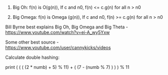 1. Big Oh:
    f(n) is O(g(n)), If c and n0, f(n) <= c.g(n) for all n > n0

2. Big Omega:
    f(n) is Omega (g(n)), If c and n0, f(n) >= c.g(n) for all n > n0

Bill Byrne best explains Big Oh, Big Omega and Big Theta - https://www.youtube.com/watch?v=ei-A_wy5Yxw

Some other best source - https://www.youtube.com/user/cannykicks/videos


Calculate double hashing:

print ( ( ( (2 * numb) + 5) % 11) + ( (7 - (numb % 7) ) ) ) % 11 
